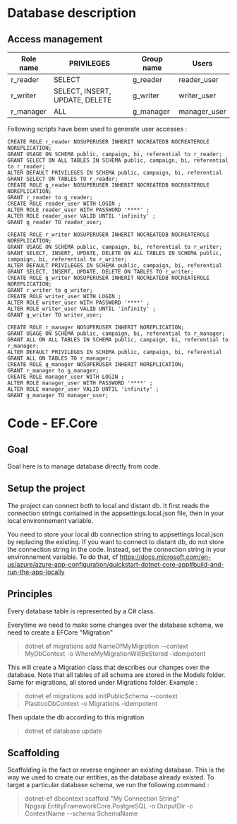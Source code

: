 # Database description

## Access management
| Role name            | PRIVILEGES  | Group name       | Users            |
|  ----------------| ---------------  | -------- | -------- |
|r_reader | SELECT | g_reader |reader_user|
| r_writer| SELECT, INSERT, UPDATE, DELETE | g_writer |writer_user|
| r_manager| ALL | g_manager |manager_user|

Following scripts have been used to generate user accesses : 

```plsql
CREATE ROLE r_reader NOSUPERUSER INHERIT NOCREATEDB NOCREATEROLE NOREPLICATION;
GRANT USAGE ON SCHEMA public, campaign, bi, referential to r_reader;
GRANT SELECT ON ALL TABLES IN SCHEMA public, campaign, bi, referential to r_reader;
ALTER DEFAULT PRIVILEGES IN SCHEMA public, campaign, bi, referential GRANT SELECT ON TABLES TO r_reader;
CREATE ROLE g_reader NOSUPERUSER INHERIT NOCREATEDB NOCREATEROLE NOREPLICATION;
GRANT r_reader to g_reader;
CREATE ROLE reader_user WITH LOGIN ;
ALTER ROLE reader_user WITH PASSWORD '****' ;
ALTER ROLE reader_user VALID UNTIL 'infinity' ;
GRANT g_reader TO reader_user;
```

```plsql
CREATE ROLE r_writer NOSUPERUSER INHERIT NOCREATEDB NOCREATEROLE NOREPLICATION;
GRANT USAGE ON SCHEMA public, campaign, bi, referential to r_writer;
GRANT SELECT, INSERT, UPDATE, DELETE ON ALL TABLES IN SCHEMA public, campaign, bi, referential to r_writer;
ALTER DEFAULT PRIVILEGES IN SCHEMA public, campaign, bi, referential GRANT SELECT, INSERT, UPDATE, DELETE ON TABLES TO r_writer;
CREATE ROLE g_writer NOSUPERUSER INHERIT NOCREATEDB NOCREATEROLE NOREPLICATION;
GRANT r_writer to g_writer;
CREATE ROLE writer_user WITH LOGIN ;
ALTER ROLE writer_user WITH PASSWORD '****' ;
ALTER ROLE writer_user VALID UNTIL 'infinity' ;
GRANT g_writer TO writer_user;
```


```plsql
CREATE ROLE r_manager NOSUPERUSER INHERIT NOREPLICATION;
GRANT USAGE ON SCHEMA public, campaign, bi, referential to r_manager;
GRANT ALL ON ALL TABLES IN SCHEMA public, campaign, bi, referential to r_manager;
ALTER DEFAULT PRIVILEGES IN SCHEMA public, campaign, bi, referential GRANT ALL ON TABLES TO r_manager;
CREATE ROLE g_manager NOSUPERUSER INHERIT NOREPLICATION;
GRANT r_manager to g_manager;
CREATE ROLE manager_user WITH LOGIN ;
ALTER ROLE manager_user WITH PASSWORD '****' ;
ALTER ROLE manager_user VALID UNTIL 'infinity' ;
GRANT g_manager TO manager_user;
```



# Code - EF.Core

## Goal
Goal here is to manage database directly from code.

## Setup the project
The project can connect both to local and distant db. It first reads the connection strings contained in the appsettings.local.json file, then in your local environnement variable.

You need to store your local db connection string to appsettings.local.json by replacing the existing.
If you want to connect to distant db, do not store the connection string in the code. Instead, set the connection string in your environnement variable.
To do that, cf https://docs.microsoft.com/en-us/azure/azure-app-configuration/quickstart-dotnet-core-app#build-and-run-the-app-locally

## Principles
Every database table is represented by a C# class.

Everytime we need to make some changes over the database schema, we need to create a EFCore "Migration"
> dotnet ef migrations add NameOfMyMigration --context MyDbContext -o WhereMyMigrationWillBeStored -idempotent

This will create a Migration class that describes our changes over the database.
Note that all tables of all schema are stored in the Models folder. Same for migrations, all stored under Migrations folder.
Example : 

> dotnet ef migrations add initPublicSchema --context PlasticoDbContext -o Migrations -idempotent


Then update the db according to this migration
> dotnet ef database update

## Scaffolding
Scaffolding is the fact or reverse engineer an existing database. This is the way we used to create our entities, as the database already existed.
To target a particular database schema, we run the following command : 
> dotnet-ef dbcontext scaffold "My Connection String" Npgsql.EntityFrameworkCore.PostgreSQL -o OutputDir -c ContextName --schema SchemaName
